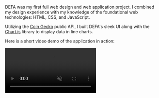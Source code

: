 DEFA was my first full web design and web application project. I combined my design experience with my knowledge of the foundational web technologies: HTML, CSS, and JavaScript. 

Utilizing the [Coin Gecko](https://www.coingecko.com/) public API, I built DEFA's sleek UI along with the [Chart.js](https://www.chartjs.org/) library to display data in line charts.

Here is a short video demo of the application in action:

<video autoplay muted loop>
  <source src="/videos/projects/defa-demo.mov" type="video/mp4">
</video>